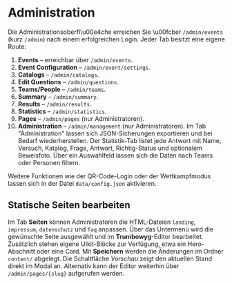 # Administration

Die Administrationsoberfl\u00e4che erreichen Sie \u00fcber `/admin/events` (kurz `/admin`) nach einem erfolgreichen Login. Jeder Tab besitzt eine eigene Route:

1. **Events** – erreichbar über `/admin/events`.
2. **Event Configuration** – `/admin/event/settings`.
3. **Catalogs** – `/admin/catalogs`.
4. **Edit Questions** – `/admin/questions`.
5. **Teams/People** – `/admin/teams`.
6. **Summary** – `/admin/summary`.
7. **Results** – `/admin/results`.
8. **Statistics** – `/admin/statistics`.
9. **Pages** – `/admin/pages` (nur Administratoren).
10. **Administration** – `/admin/management` (nur Administratoren).
Im Tab "Administration" lassen sich JSON-Sicherungen exportieren und bei Bedarf wiederherstellen.
Der Statistik-Tab listet jede Antwort mit Name, Versuch, Katalog, Frage, Antwort, Richtig-Status und optionalem Beweisfoto. Über ein Auswahlfeld lassen sich die Daten nach Teams oder Personen filtern.

Weitere Funktionen wie der QR-Code-Login oder der Wettkampfmodus lassen sich in der Datei `data/config.json` aktivieren.

## Statische Seiten bearbeiten

Im Tab **Seiten** können Administratoren die HTML-Dateien `landing`, `impressum`, `datenschutz` und `faq` anpassen. Über das Untermenü wird die gewünschte Seite ausgewählt und im **Trumbowyg**-Editor bearbeitet. Zusätzlich stehen eigene UIkit-Blöcke zur Verfügung, etwa ein Hero-Abschnitt oder eine Card. Mit **Speichern** werden die Änderungen im Ordner `content/` abgelegt. Die Schaltfläche *Vorschau* zeigt den aktuellen Stand direkt im Modal an. Alternativ kann der Editor weiterhin über `/admin/pages/{slug}` aufgerufen werden.
